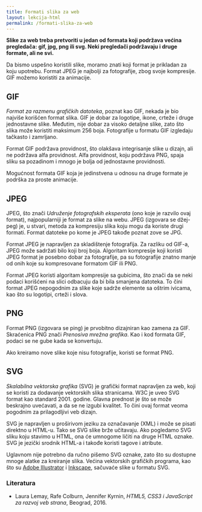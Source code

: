 ```yaml
---
title: Formati slika za web
layout: lekcija-html
permalink: /formati-slika-za-web
---
```


**Slike za web treba pretvoriti u jedan od formata koji podržava većina pregledača: gif, jpg, png ili svg. Neki pregledači podržavaju i druge formate, ali ne svi.**

Da bismo uspešno koristili slike, moramo znati koji format je prikladan za koju upotrebu. Format JPEG je najbolji za fotografije, zbog svoje kompresije. GIF možemo koristiti za animacije.

## GIF

*Format za razmenu grafičkih datoteka*, poznat kao GIF, nekada je bio najviše korišćen for­mat slika. GIF je dobar za logotipe, ikone, crteže i druge jednostavne slike. Međutim, nije dobar za visoko detaljne slike, zato što slika može koristiti maksimum 256 boja. Foto­grafije u formatu GIF izgledaju tačkasto i zamrljano.

Format GIF podržava providnost, što olakšava integrisanje slike u dizajn, ali ne podržava alfa providnost. Alfa providnost, koju podržava PNG, spaja sliku sa pozadinom i mnogo je bolja od jednostavne providnosti.

Mogućnost formata GIF koja je jedinstvena u odnosu na druge formate je podrška za proste animacije.

## JPEG

JPEG, što znači *Udruženje fotografskih eksperata* (ono koje je razvilo ovaj format), najpopu­larniji je format za slike na webu. JPEG (izgovara se džej-peg) je, u stvari, metoda za kompresiju slika koju mogu da koriste drugi formati. Format datoteke po kome je JPEG takođe poznat zove se JPG.

Format JPEG je napravljen za skladištenje fotografija. Za razliku od GIF-a, JPEG može sadržati bilo koji broj boja. Algoritam kompresije koji koristi JPEG format je posebno dobar za fotografije, pa su fotografije znatno manje od onih koje su kompresovane formatom GIF ili PNG. 

Format JPEG koristi algoritam kompresije sa gubicima, što znači da se neki podaci korišćeni na slici odba­cuju da bi bila smanjena datoteka. To čini format JPEG nepogodnim za slike koje sadrže elemente sa oštrim ivicama, kao što su logotipi, crteži i slova.

## PNG

Format PNG (izgovara se ping) je prvobitno dizajniran kao zamena za GIF. Skraćenica PNG znači *Prenosiva mrežna grafika*. Kao i kod formata GIF, podaci se ne gube kada se konvertuju.

Ako kreiramo nove slike koje nisu fotografije, koristi se format PNG. 

## SVG

*Skalabilna vektorska grafika* (SVG) je grafički format napravljen za web, koji se koristi za dodavanje vektorskih slika stranicama. W3C je uveo SVG format kao standard 2001. godine. Glavna prednost je što se može beskrajno uvećavati, a da se ne izgubi kvalitet. To čini ovaj format veoma pogodnim za prilagodljivi veb dizajn.

SVG je napravljen u proširivom jeziku za označavanje (XML) i može se pisati direktno u HTML-u. Tako se SVG slike brže učitavaju. Ako pogledamo SVG sliku koju stavimo u HTML, ona će umnogome ličiti na druge HTML oznake. SVG je jezički srodnik HTML-a i takođe koristi tagove i atribute. 

Uglavnom nije potrebno da ručno pišemo SVG oznake, zato što su dostupne mnoge alatke za kreiranje slika. Većina vektorskih grafičkih programa, kao što su [Adobe Illustrator](http://www.adobe.com/products/illustrator.html) i [Inkscape](https://inkscape.org/en/), sačuvaće slike u formatu SVG.

### Literatura

* Laura Lemay, Rafe Colburn, Jennifer Kyrnin, *HTML5, CSS3 i JavaScript za razvoj veb strana*, Beograd, 2016.
